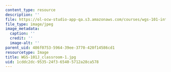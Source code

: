 ```yaml
---
content_type: resource
description: ''
file: https://ol-ocw-studio-app-qa.s3.amazonaws.com/courses/wgs-101-introduction-to-womens-and-gender-studies-fall-2014/1cddc2dc953524f365405712a28ca578_WGS-101J_classroom-1.jpg
file_type: image/jpeg
image_metadata:
  caption: ''
  credit: ''
  image-alt: ''
parent_uid: 486f0753-5964-39ee-3770-420f14586cd1
resourcetype: Image
title: WGS-101J_classroom-1.jpg
uid: 1cddc2dc-9535-24f3-6540-5712a28ca578
---
```

